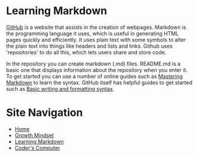 # Learning Markdown
[GitHub](https://github.com/) is a website that assists in the creation of webpages. Markdown is the programming language it uses, which is useful in generating HTML pages quickly and efficiently. It uses plain text with some symbols to alter the plain text into things like headers and lists and links. Github uses 'repositories' to do all this, which lets users share and store code. 

In the repository you can create markdown (.md) files. README.md is a basic one that displays information about the repository when you enter it. To get started you can use a number of online guides such as [Mastering Markdown](https://guides.github.com/features/mastering-markdown/) to learn the syntax. GitHub itself has helpful guides to get started such as [Basic writing and formatting syntax](https://docs.github.com/en/github/writing-on-github/getting-started-with-writing-and-formatting-on-github/basic-writing-and-formatting-syntax).

# Site Navigation 
- [Home](README.md)
- [Growth Mindset](Growth_Mindset.md)
- [Learning Markdown](Learning_Markdown.md)
- [Coder's Computer](Coders_Computer.md)
